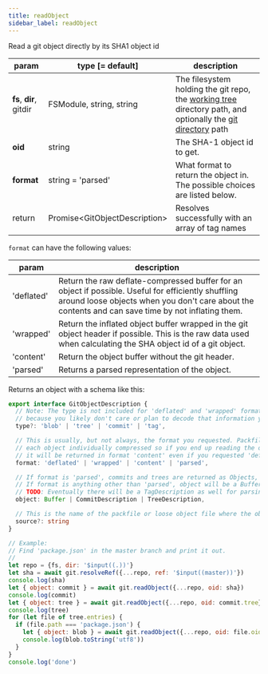 ```yaml
---
title: readObject
sidebar_label: readObject
---
```


Read a git object directly by its SHA1 object id

| param                   | type [= default]                | description                                                                                                                                         |
| ----------------------- | ------------------------------- | --------------------------------------------------------------------------------------------------------------------------------------------------- |
| **fs**, **dir**, gitdir | FSModule, string, string        | The filesystem holding the git repo, the [working tree](dir-vs-gitdir.md) directory path, and optionally the [git directory](dir-vs-gitdir.md) path |
| **oid**                 | string                          | The SHA-1 object id to get.                                                                                                                         |
| **format**              | string = 'parsed'               | What format to return the object in. The possible choices are listed below.                                                                         |
| return                  | Promise\<GitObjectDescription\> | Resolves successfully with an array of tag names                                                                                                    |

`format` can have the following values:

| param      | description                                                                                                                                                                                               |
| ---------- | --------------------------------------------------------------------------------------------------------------------------------------------------------------------------------------------------------- |
| 'deflated' | Return the raw deflate-compressed buffer for an object if possible. Useful for efficiently shuffling around loose objects when you don't care about the contents and can save time by not inflating them. |
| 'wrapped'  | Return the inflated object buffer wrapped in the git object header if possible. This is the raw data used when calculating the SHA object id of a git object.                                             |
| 'content'  | Return the object buffer without the git header.                                                                                                                                                          |
| 'parsed'   | Returns a parsed representation of the object.                                                                                                                                                            |

Returns an object with a schema like this:

```ts
export interface GitObjectDescription {
  // Note: The type is not included for 'deflated' and 'wrapped' formatted objects
  // because you likely don't care or plan to decode that information yourself.
  type?: 'blob' | 'tree' | 'commit' | 'tag',

  // This is usually, but not always, the format you requested. Packfiles do not store
  // each object individually compressed so if you end up reading the object from a packfile
  // it will be returned in format 'content' even if you requested 'deflated' or 'wrapped'.
  format: 'deflated' | 'wrapped' | 'content' | 'parsed',

  // If format is 'parsed', commits and trees are returned as Objects, but blobs are still formatted as Buffers.
  // If format is anything other than 'parsed', object will be a Buffer.
  // TODO: Eventually there will be a TagDescription as well for parsing annotated tags.
  object: Buffer | CommitDescription | TreeDescription,

  // This is the name of the packfile or loose object file where the object was found.
  source?: string
}
```

```js
// Example:
// Find 'package.json' in the master branch and print it out.
//
let repo = {fs, dir: '$input((.))'}
let sha = await git.resolveRef({...repo, ref: '$input((master))'})
console.log(sha)
let { object: commit } = await git.readObject({...repo, oid: sha})
console.log(commit)
let { object: tree } = await git.readObject({...repo, oid: commit.tree})
console.log(tree)
for (let file of tree.entries) {
  if (file.path === 'package.json') {
    let { object: blob } = await git.readObject({...repo, oid: file.oid})
    console.log(blob.toString('utf8'))
  }
}
console.log('done')
```